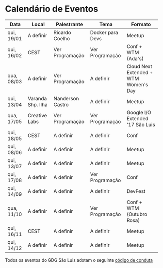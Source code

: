 Calendário de Eventos
=====================


| Data          | Local              | Palestrante      | Tema                 | Formato                               |
|------------   |----------------    |----------------  |--------------------  |-----------------------------------    |
| qui, 19/01    | A definir          | Ricardo Coelho   | Docker para Devs     | Meetup                                |
| qui, 16/02    | CEST               | Ver Programação  | Ver Programação      | Conf + WTM (Ada's)                    |
| qua, 08/03    | A definir          | Ver Programação  | A definir            | Cloud Next Extended + WTM Women's Day |
| qui, 13/04    | Varanda Shp. Ilha  | Nanderson Castro | A definir            | Meetup                                |
| qua, 17/05    | Creative Labs      | Ver Programação  | Ver Programação      | Google I/O Extended '17 São Luis      |
| qui, 18/05    | CEST               | A definir        | A definir            | Conf                                  |
| qui, 08/06    | A definir          | A definir        | A definir            | Meetup                                |
| qui, 13/07    | A definir          | A definir        | A definir            | Meetup                                |
| qui, 17/08    | A definir          | A definir        | Ver Programação      | Conf                                  |
| qui, 14/09    | A definir          | A definir        | A definir            | DevFest                               |
| qua, 11/10    | A definir          | A definir        | Ver Programação      | Conf + WTM (Outubro Rosa)             |
| qui, 16/11    | CEST               | A definir        | A definir            | Meetup                                |
| qui, 14/12    | A definir          | A definir        | A definir            | Meetup                                |

Todos os eventos do GDG São Luis adotam o seguinte [código de conduta](codigo-conduta.md)
